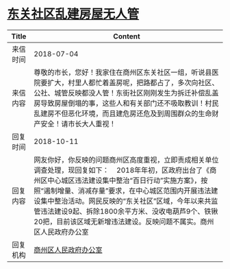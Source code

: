 # <a href="http://www.shangluo.gov.cn/zmhd/ldxxxx.jsp?urltype=leadermail.LeaderMailContentUrl&wbtreeid=1112&leadermailid=4802">东关社区乱建房屋无人管</a>
| Title |                                                                                                    Content                                                                                                    |
|:-----:|---------------------------------------------------------------------------------------------------------------------------------------------------------------------------------------------------------------|
| 来信时间  | 2018-07-04                                                                                                                                                                                                    |
| 来信内容  | 尊敬的市长，您好！我家住在商州区东关社区一组，听说县医院要扩大，村里人都忙着盖房呢，把路都占了，多次向社区、公社、城管反映都没人管！东街社区刚刚发生为拆迁补偿乱盖房导致房屋倒塌的事，这些人和有关部门还不吸取教训！村民乱建房不但恶化环境，而且建危房还危及到周围群众的生命财产安全！请市长大人重视！                                                           |
| 回复时间  | 2018-10-11                                                                                                                                                                                                    |
| 回复内容  | 网友你好，你反映的问题商州区高度重视，立即责成相关单位调查处理，现回复如下：    2018年年初，区政府出台了《商州区中心城区违法建设集中整治“百日行动”实施方案》，按照“遏制增量、消减存量”要求，在中心城区范围内开展违法建设集中整治活动。网民反映的“东关社区”区域，今年以来共监管违法建设9起、拆除1800余平方米、没收电葫芦9个、铁锹20把，目前该区域无新增违法建设。反映问题不属实。商州区人民政府办公室 |
| 回复机构  | <a href="../../category/agencies/商州区人民政府办公室.md">商州区人民政府办公室</a>                                                                                                                                                |